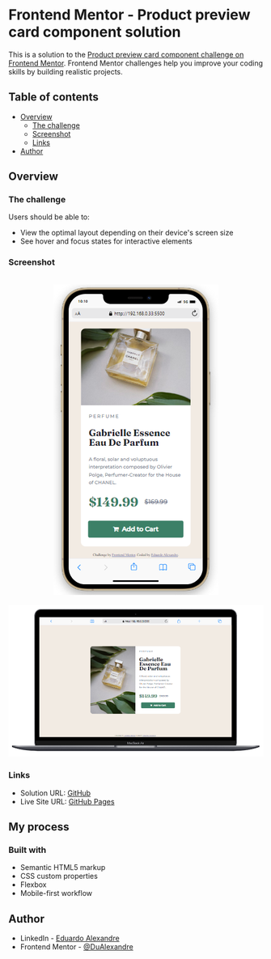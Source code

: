 # Frontend Mentor - Product preview card component solution

This is a solution to the [Product preview card component challenge on Frontend Mentor](https://www.frontendmentor.io/challenges/product-preview-card-component-GO7UmttRfa). Frontend Mentor challenges help you improve your coding skills by building realistic projects. 

## Table of contents

- [Overview](#overview)
  - [The challenge](#the-challenge)
  - [Screenshot](#screenshot)
  - [Links](#links)
- [Author](#author)

## Overview

### The challenge

Users should be able to:

- View the optimal layout depending on their device's screen size
- See hover and focus states for interactive elements

### Screenshot

<br>

<center><img src="./prints/print1.png" ></center>

<br>

<center><img src="./prints/print2.png" ></center>

### Links

- Solution URL: [GitHub](https://github.com/DuAlexandre/product-preview-card-component-frontend-mentor)
- Live Site URL: [GitHub Pages](https://dualexandre.github.io/product-preview-card-component-frontend-mentor/)

## My process

### Built with

- Semantic HTML5 markup
- CSS custom properties
- Flexbox
- Mobile-first workflow

## Author

- LinkedIn - [Eduardo Alexandre](https://www.linkedin.com/in/eduardo-alexandre025/)
- Frontend Mentor - [@DuAlexandre](https://www.frontendmentor.io/profile/DuAlexandre)